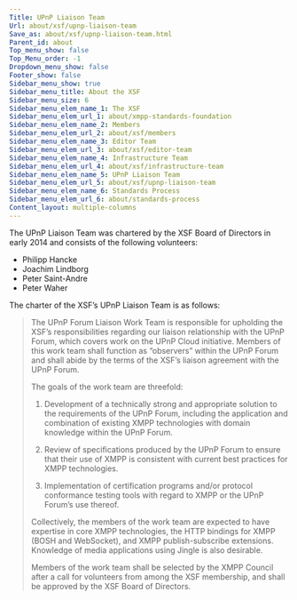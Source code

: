```yaml
---
Title: UPnP Liaison Team
Url: about/xsf/upnp-liaison-team
Save_as: about/xsf/upnp-liaison-team.html
Parent_id: about
Top_menu_show: false
Top_Menu_order: -1
Dropdown_menu_show: false
Footer_show: false
Sidebar_menu_show: true
Sidebar_menu_title: About the XSF
Sidebar_menu_size: 6
Sidebar_menu_elem_name_1: The XSF
Sidebar_menu_elem_url_1: about/xmpp-standards-foundation
Sidebar_menu_elem_name_2: Members
Sidebar_menu_elem_url_2: about/xsf/members
Sidebar_menu_elem_name_3: Editor Team
Sidebar_menu_elem_url_3: about/xsf/editor-team
Sidebar_menu_elem_name_4: Infrastructure Team
Sidebar_menu_elem_url_4: about/xsf/infrastructure-team
Sidebar_menu_elem_name_5: UPnP Liaison Team
Sidebar_menu_elem_url_5: about/xsf/upnp-liaison-team
Sidebar_menu_elem_name_6: Standards Process
Sidebar_menu_elem_url_6: about/standards-process
Content_layout: multiple-columns
---
```


The UPnP Liaison Team was chartered by the XSF Board of Directors in early 2014 and consists of the following volunteers:

- Philipp Hancke
- Joachim Lindborg
- Peter Saint-Andre
- Peter Waher

The charter of the XSF’s UPnP Liaison Team is as follows:

> The UPnP Forum Liaison Work Team is responsible for upholding the XSF’s
> responsibilities regarding our liaison relationship with the UPnP Forum,
> which covers work on the UPnP Cloud initiative. Members of this work
> team shall function as “observers” within the UPnP Forum and shall abide
> by the terms of the XSF’s liaison agreement with the UPnP Forum.
> 
> The goals of the work team are threefold:
> 
> 1. Development of a technically strong and appropriate solution to the
> requirements of the UPnP Forum, including the application and
> combination of existing XMPP technologies with domain knowledge within
> the UPnP Forum.
> 
> 2. Review of specifications produced by the UPnP Forum to ensure that
> their use of XMPP is consistent with current best practices for XMPP
> technologies.
> 
> 3. Implementation of certification programs and/or protocol conformance
> testing tools with regard to XMPP or the UPnP Forum’s use thereof.
> 
> Collectively, the members of the work team are expected to have
> expertise in core XMPP technologies, the HTTP bindings for XMPP (BOSH
> and WebSocket), and XMPP publish-subscribe extensions. Knowledge of
> media applications using Jingle is also desirable.
> 
> Members of the work team shall be selected by the XMPP Council after a
> call for volunteers from among the XSF membership, and shall be approved
> by the XSF Board of Directors.
